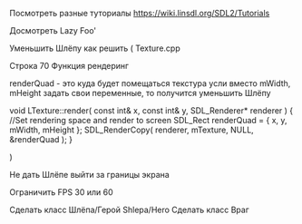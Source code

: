 Посмотреть разные туториалы
https://wiki.linsdl.org/SDL2/Tutorials

Досмотреть Lazy Foo'

Уменьшить Шлёпу
как решить 
(
Texture.cpp

Строка 70
Функция рендеринг

renderQuad - это куда будет помещаться текстура
усли вместо mWidth, mHeight задать свои переменные, то получится уменьшить Шлёпу

void LTexture::render( const int& x, const int& y, SDL_Renderer* renderer ) {
	//Set rendering space and render to screen
	SDL_Rect renderQuad = { x, y, mWidth, mHeight };
	SDL_RenderCopy( renderer, mTexture, NULL, &renderQuad );
}

)

Не дать Шлёпе выйти за границы экрана

Ограничить FPS 30 или 60

Сделать класс Шлёпа/Герой Shlepa/Hero
Сделать класс Враг
